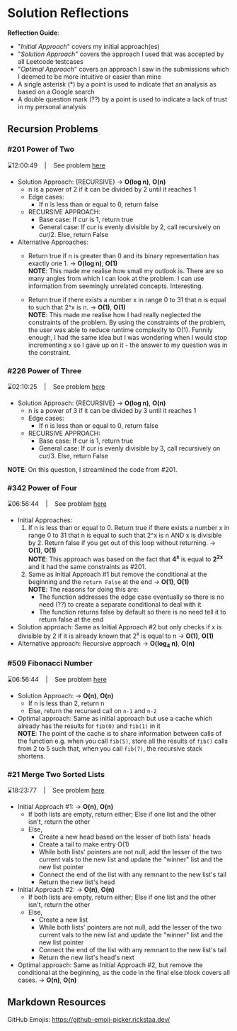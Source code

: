 # Solution Reflections
**Reflection Guide**:
* "*Initial Approach*" covers my initial approach(es)
* "*Solution Approach*" covers the approach I used that was accepted by all Leetcode testcases
* "*Optimal Approach*" covers an approach I saw in the submissions which I deemed to be more intuitive or easier than mine
* A single asterisk (*) by a point is used to indicate that an analysis as based on a Google search
* A double question mark (??) by a point is used to indicate a lack of trust in my personal analysis

## Recursion Problems

### #201 Power of Two
⌛12:00:49 &nbsp;&nbsp; | &nbsp;&nbsp; See problem [here](https://leetcode.com/problems/power-of-two/)

* Solution Approach: {RECURSIVE} → **O(log n)**, **O(n)**
  * n is a power of 2 if it can be divided by 2 until it reaches 1
  * Edge cases:
    * If n is less than or equal to 0, return false
  * RECURSIVE APPROACH:
    * Base case: If cur is 1, return true
    * General case: If cur is evenly divisible by 2, call recursively on cur/2. Else, return False
* Alternative Approaches: 
  * Return true if n is greater than 0 and its binary representation has exactly one 1. → **O(log n)**, **O(1)**
  <br>**NOTE**: This made me realise how small my outlook is. There are so many angles from which I can look at the problem. I can use information from seemingly unrelated concepts. Interesting.

  * Return true if there exists a number x in range 0 to 31 that n is equal to such that 2^x is n. → **O(1)**, **O(1)**
  <br>**NOTE**: This made me realise how I had really neglected the constraints of the problem. By using the constraints of the problem, the user was able to reduce runtime complexity to O(1). Funnily enough, I had the same idea but I was wondering when I would stop incrementing x so I gave up on it - the answer to my question was in the constraint.

### #226 Power of Three
⌛02:10:25 &nbsp;&nbsp; | &nbsp;&nbsp; See problem [here](https://leetcode.com/problems/power-of-three/)

* Solution Approach: {RECURSIVE} → **O(log n)**, **O(n)**
  * n is a power of 3 if it can be divided by 3 until it reaches 1
  * Edge cases:
    * If n is less than or equal to 0, return false
  * RECURSIVE APPROACH:
    * Base case: If cur is 1, return true
    * General case: If cur is evenly divisible by 3, call recursively on cur/3. Else, return False

**NOTE**: On this question, I streamlined the code from #201.

### #342 Power of Four
⌛06:56:44 &nbsp;&nbsp; | &nbsp;&nbsp; See problem [here](https://leetcode.com/problems/power-of-four/)

* Initial Approaches:
  1. If n is less than or equal to 0. Return true if there exists a number x in range 0 to 31 that n is equal to such that 2^x is n AND x is divisible by 2. Return false if you get out of this loop without returning. → **O(1)**, **O(1)**
  <br>**NOTE**: This approach was based on the fact that **4<sup>x</sup>** is equal to **2<sup>2x</sup>** and it had the same constraints as #201.
  2. Same as Initial Approach #1 but remove the conditional at the beginning and the `return False` at the end → **O(1)**, **O(1)**
  <br>**NOTE**: The reasons for doing this are:
      - The function addresses the edge case eventually so there is no need (??) to create a separate conditional to deal with it
      - The function returns false by default so there is no need tell it to return false at the end
* Solution approach: Same as Initial Approach #2 but only checks if x is divisible by 2 if it is already known that 2<sup>x</sup> is equal to n → **O(1)**, **O(1)**
* Alternative approach: Recursive approach → **O(log<sub>4</sub> n)**, **O(n)**
  
### #509 Fibonacci Number
⌛06:56:44 &nbsp;&nbsp; | &nbsp;&nbsp; See problem [here](https://leetcode.com/problems/fibonacci-number/)

* Solution Approach: → **O(n)**, **O(n)**
  * If n is less than 2, return n
  * Else, return the recursed call on `n-1` and `n-2`
* Optimal approach: Same as initial approach but use a cache which already has the results for `fib(0)` and `fib(1)` in it
  <br>**NOTE**: The point of the cache is to share information between calls of the function e.g. when you call `fib(5)`, store all the results of `fib()` calls from 2 to 5 such that, when you call `fib(7)`, the recursive stack shortens.

### #21 Merge Two Sorted Lists
⌛18:23:77 &nbsp;&nbsp; | &nbsp;&nbsp; See problem [here](https://leetcode.com/problems/merge-two-sorted-lists/)

* Initial Approach #1: → **O(n)**, **O(n)**
  * If both lists are empty, return either; Else if one list and the other isn't, return the other
  * Else,
    * Create a new head based on the lesser of both lists' heads
    * Create a tail to make entry O(1)
    * While both lists' pointers are not null, add the lesser of the two current vals to the new list and update the "winner" list and the new list pointer
    * Connect the end of the list with any remnant to the new list's tail
    * Return the new list's head
* Initial Approach #2: → **O(n)**, **O(n)**
  * If both lists are empty, return either; Else if one list and the other isn't, return the other
  * Else,
    * Create a new list
    * While both lists' pointers are not null, add the lesser of the two current vals to the new list and update the "winner" list and the new list pointer
    * Connect the end of the list with any remnant to the new list's tail
    * Return the new list's head's next
* Optimal approach: Same as Initial Approach #2, but remove the conditional at the beginning, as the code in the final else block covers all cases. → **O(n)**, **O(n)**

## Markdown Resources
GitHub Emojis: https://github-emoji-picker.rickstaa.dev/